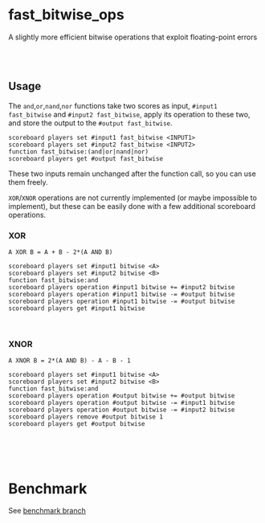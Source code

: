 # fast_bitwise_ops

A slightly more efficient bitwise operations that exploit floating-point errors

<br><br>

## Usage

The `and`,`or`,`nand`,`nor` functions take two scores as input, `#input1 fast_bitwise` and `#input2 fast_bitwise`, apply its operation to these two, and store the output to the `#output fast_bitwise`.

```mcfunction
scoreboard players set #input1 fast_bitwise <INPUT1>
scoreboard players set #input2 fast_bitwise <INPUT2>
function fast_bitwise:(and|or|nand|nor)
scoreboard players get #output fast_bitwise
```

These two inputs remain unchanged after the function call, so you can use them freely.

`XOR`/`XNOR` operations are not currently implemented (or maybe impossible to implement), but these can be easily done with a few additional scoreboard operations.

### XOR

`A XOR B = A + B - 2*(A AND B)`

```mcfunction
scoreboard players set #input1 bitwise <A>
scoreboard players set #input2 bitwise <B>
function fast_bitwise:and
scoreboard players operation #input1 bitwise += #input2 bitwise
scoreboard players operation #input1 bitwise -= #output bitwise
scoreboard players operation #input1 bitwise -= #output bitwise
scoreboard players get #input1 bitwise
```

<br>

### XNOR

`A XNOR B = 2*(A AND B) - A - B - 1`

```mcfunction
scoreboard players set #input1 bitwise <A>
scoreboard players set #input2 bitwise <B>
function fast_bitwise:and
scoreboard players operation #output bitwise += #output bitwise
scoreboard players operation #output bitwise -= #input1 bitwise
scoreboard players operation #output bitwise -= #input2 bitwise
scoreboard players remove #output bitwise 1
scoreboard players get #output bitwise
```

<br><br><br>

# Benchmark

See [benchmark branch](https://github.com/Triton365/fast_bitwise_ops/tree/benchmark)
